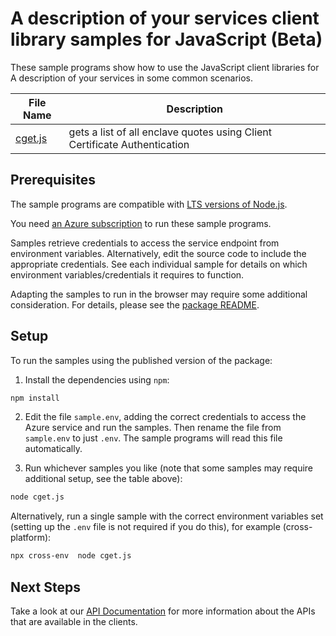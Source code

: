 # A description of your services client library samples for JavaScript (Beta)

These sample programs show how to use the JavaScript client libraries for A description of your services in some common scenarios.

| **File Name**   | **Description**                                                           |
| --------------- | ------------------------------------------------------------------------- |
| [cget.js][cget] | gets a list of all enclave quotes using Client Certificate Authentication |

## Prerequisites

The sample programs are compatible with [LTS versions of Node.js](https://github.com/nodejs/release#release-schedule).

You need [an Azure subscription][freesub] to run these sample programs.

Samples retrieve credentials to access the service endpoint from environment variables. Alternatively, edit the source code to include the appropriate credentials. See each individual sample for details on which environment variables/credentials it requires to function.

Adapting the samples to run in the browser may require some additional consideration. For details, please see the [package README][package].

## Setup

To run the samples using the published version of the package:

1. Install the dependencies using `npm`:

```bash
npm install
```

2. Edit the file `sample.env`, adding the correct credentials to access the Azure service and run the samples. Then rename the file from `sample.env` to just `.env`. The sample programs will read this file automatically.

3. Run whichever samples you like (note that some samples may require additional setup, see the table above):

```bash
node cget.js
```

Alternatively, run a single sample with the correct environment variables set (setting up the `.env` file is not required if you do this), for example (cross-platform):

```bash
npx cross-env  node cget.js
```

## Next Steps

Take a look at our [API Documentation][apiref] for more information about the APIs that are available in the clients.

[cget]: https://github.com/Azure/azure-sdk-for-js/blob/main/sdk/confidentialledger/azure-confidentialledger-bugbash-rest/samples/v1-beta/javascript/cget.js
[apiref]: the-link-to-your-service-on-docs.microsoft.com
[freesub]: https://azure.microsoft.com/free/
[package]: https://github.com/Azure/azure-sdk-for-js/tree/main/sdk/confidentialledger/azure-confidentialledger-bugbash-rest/README.md
